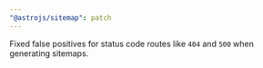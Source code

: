 ```yaml
---
"@astrojs/sitemap": patch
---
```


Fixed false positives for status code routes like `404` and `500` when generating sitemaps.
